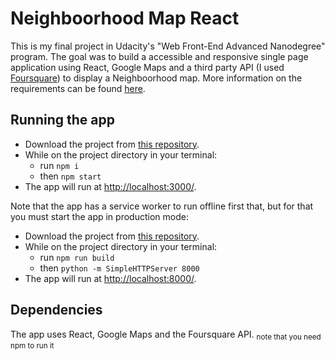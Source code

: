 # Neighboorhood Map React

This is my final project in Udacity's "Web Front-End Advanced Nanodegree" program.
The goal was to build a accessible and responsive single page application using React, Google Maps and a third party API (I used [Foursquare](https://foursquare.com/)) to display a Neighboorhood map.
More information on the requirements can be found [here](https://review.udacity.com/#!/rubrics/1351/view).

## Running the app

- Download the project from [this repository](https://github.com/jose-lehmkuhl/neighborhood-map-react.git).
- While on the project directory in your terminal:
  - run `npm i`
  - then `npm start`
- The app will run at [http://localhost:3000/](http://localhost:3000/).

Note that the app has a service worker to run offline first that, but for that you must start the app in production mode:

- Download the project from [this repository](https://github.com/jose-lehmkuhl/neighborhood-map-react.git).
- While on the project directory in your terminal:
  - run `npm run build`
  - then `python -m SimpleHTTPServer 8000`
- The app will run at [http://localhost:8000/](http://localhost:8000/).


## Dependencies

The app uses React, Google Maps and the Foursquare API. 
<sub>note that you need npm to run it<sub>
